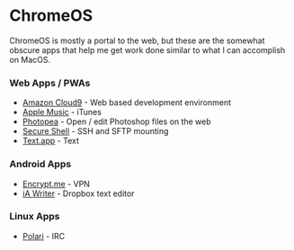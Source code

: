 # ChromeOS

ChromeOS is mostly a portal to the web, but these are the somewhat obscure apps that help me get work done similar to what I can accomplish on MacOS.

### Web Apps / PWAs

* [Amazon Cloud9](https://aws.amazon.com/cloud9/) - Web based development environment
* [Apple Music](https://music.apple.com/) - iTunes
* [Photopea](https://www.photopea.com/) - Open / edit Photoshop files on the web
* [Secure Shell](https://chrome.google.com/webstore/detail/secure-shell-app/pnhechapfaindjhompbnflcldabbghjo?hl=en) - SSH and SFTP mounting
* [Text.app](https://chrome.google.com/webstore/detail/text/mmfbcljfglbokpmkimbfghdkjmjhdgbg?hl=en) - Text 

### Android Apps

* [Encrypt.me](https://encrypt.me/) - VPN
* [iA Writer](https://play.google.com/store/apps/details?id=net.ia.iawriter&hl=en_US) - Dropbox text editor

### Linux Apps

* [Polari](https://wiki.gnome.org/Apps/Polari) - IRC

